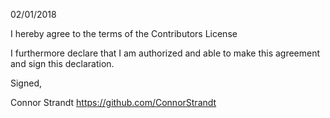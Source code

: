 02/01/2018

I hereby agree to the terms of the Contributors License

I furthermore declare that I am authorized and able to make this
agreement and sign this declaration.

Signed,

Connor Strandt
https://github.com/ConnorStrandt
